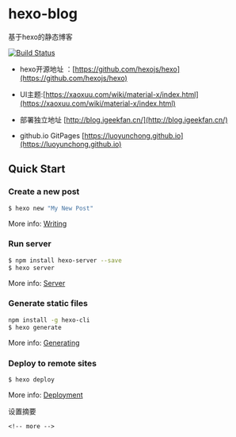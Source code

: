 # hexo-blog


 基于hexo的静态博客

[![Build Status](https://travis-ci.org/luoyunchong/hexo-blog.svg?branch=master)](https://travis-ci.org/luoyunchong/hexo-blog)

- hexo开源地址 ：[https://github.com/hexojs/hexo](https://github.com/hexojs/hexo)

- UI主题:[https://xaoxuu.com/wiki/material-x/index.html](https://xaoxuu.com/wiki/material-x/index.html)


- 部署独立地址 [http://blog.igeekfan.cn/](http://blog.igeekfan.cn/)
- github.io GitPages [https://luoyunchong.github.io](https://luoyunchong.github.io)

## Quick Start

### Create a new post

``` bash
$ hexo new "My New Post"
```

More info: [Writing](https://hexo.io/docs/writing.html)

### Run server

``` bash
$ npm install hexo-server --save
$ hexo server
```

More info: [Server](https://hexo.io/docs/server.html)

### Generate static files

``` bash
npm install -g hexo-cli
$ hexo generate
```

More info: [Generating](https://hexo.io/docs/generating.html)

### Deploy to remote sites

``` bash
$ hexo deploy
```

More info: [Deployment](https://hexo.io/docs/deployment.html)



设置摘要
```
<!-- more -->
```